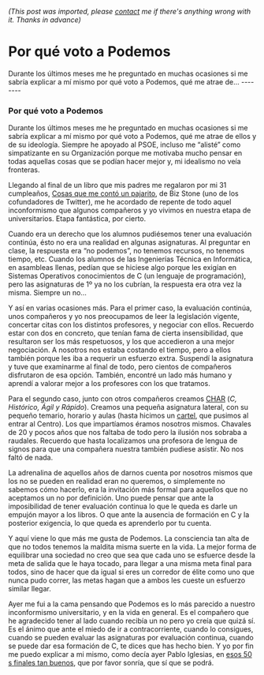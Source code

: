 *(This post was imported, please [contact](#/contact) me if there's anything wrong with it. Thanks in advance)*

# Por qué voto a Podemos

   Durante los últimos meses me he preguntado en muchas ocasiones si me sabría explicar a mí mismo por qué voto a Podemos, qué me atrae de…   --------
  
### Por qué voto a Podemos

Durante los últimos meses me he preguntado en muchas ocasiones si me sabría explicar a mí mismo por qué voto a Podemos, qué me atrae de ellos y de su ideología. Siempre he apoyado al PSOE, incluso me “alisté” como simpatizante en su Organización porque me motivaba mucho pensar en todas aquellas cosas que se podían hacer mejor y, mi idealismo no veía fronteras.

Llegando al final de un libro que mis padres me regalaron por mi 31 cumpleaños, [Cosas que me contó un pajarito](http://www.amazon.es/Cosas-Que-Cont%C3%B3-Pajarito-colecci%C3%B3n/dp/8498753996), de Biz Stone (uno de los cofundadores de Twitter), me he acordado de repente de todo aquel inconformismo que algunos compañeros y yo vivimos en nuestra etapa de universitarios. Etapa fantástica, por cierto.

Cuando era un derecho que los alumnos pudiésemos tener una evaluación continúa, ésto no era una realidad en algunas asignaturas. Al preguntar en clase, la respuesta era “no podemos”, no tenemos recursos, no tenemos tiempo, etc. Cuando los alumnos de las Ingenierías Técnica en Informática, en asambleas llenas, pedían que se hiciese algo porque les exigían en Sistemas Operativos conocimientos de C (un lenguaje de programación), pero las asignaturas de 1º ya no los cubrían, la respuesta era otra vez la misma. Siempre un no…

Y así en varias ocasiones más. Para el primer caso, la evaluación continúa, unos compañeros y yo nos preocupamos de leer la legislación vigente, concertar citas con los distintos profesores, y negociar con ellos. Recuerdo estar con dos en concreto, que tenían fama de cierta insensibilidad, que resultaron ser los más respetuosos, y los que accedieron a una mejor negociación. A nosotros nos estaba costando el tiempo, pero a ellos también porque les iba a requerir un esfuerzo extra. Suspendí la asignatura y tuve que examinarme al final de todo, pero cientos de compañeros disfrutaron de esa opción. También, encontré un lado más humano y aprendí a valorar mejor a los profesores con los que tratamos.

Para el segundo caso, junto con otros compañeros creamos [CHAR](https://groups.google.com/forum/#!forum/char-etsii-us) (_C, Histórico, Ágil y Rápido_). Creamos una pequeña asignatura lateral, con su pequeño temario, horario y aulas (hasta hicimos un [cartel](https://docs.google.com/viewer?a=v&amp;pid=forums&amp;srcid=MTQ4OTk3NDE1OTE1OTEwMzg4MzABMDMxNDQxOTYzODYzNzcwNDQyMDMBTVlpemVnVDUtbklKATAuMQEBdjI), que pusimos al entrar al Centro). Los que impartíamos éramos nosotros mismos. Chavales de 20 y pocos años que nos faltaba de todo pero la ilusión nos sobraba a raudales. Recuerdo que hasta localizamos una profesora de lengua de signos para que una compañera nuestra también pudiese asistir. No nos faltó de nada.

La adrenalina de aquellos años de darnos cuenta por nosotros mismos que los no se pueden en realidad eran no queremos, o simplemente no sabemos cómo hacerlo, era la invitación más formal para aquellos que no aceptamos un no por definición. Uno puede pensar que ante la imposibilidad de tener evaluación continua lo que le queda es darle un empujón mayor a los libros. O que ante la ausencia de formación en C y la posterior exigencia, lo que queda es aprenderlo por tu cuenta.

Y aquí viene lo que más me gusta de Podemos. La consciencia tan alta de que no todos tenemos la maldita misma suerte en la vida. La mejor forma de equilibrar una sociedad no creo que sea que cada uno se esfuerce desde la meta de salida que le haya tocado, para llegar a una misma meta final para todos, sino de hacer que da igual si eres un corredor de élite como uno que nunca pudo correr, las metas hagan que a ambos les cueste un esfuerzo similar llegar.

Ayer me fui a la cama pensando que Podemos es lo más parecido a nuestro inconformismo universitario, y en la vida en general. Es el compañero que he agradecido tener al lado cuando recibía un no pero yo creía que quizá sí. Es el ánimo que ante el miedo de ir a contracorriente, cuando lo consigues, cuando se pueden evaluar las asignaturas por evaluación continua, cuando se puede dar esa formación de C, te dices que has hecho bien. Y yo por fin me puedo explicar a mi mismo, como decía ayer Pablo Iglesias, en [esos 50 s finales tan buenos](https://www.youtube.com/watch?v=_38NtXXDR0Y), que por favor sonría, que sí que se podrá.